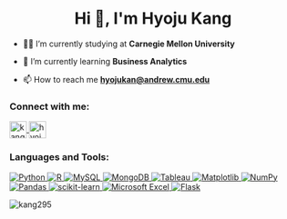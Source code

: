 <h1 align="center">Hi 👋, I'm Hyoju Kang</h1>

- 👨‍💻 I’m currently studying at **Carnegie Mellon University**

- 🌱 I’m currently learning **Business Analytics**

- 📫 How to reach me **hyojukan@andrew.cmu.edu**
  
<h3 align="left">Connect with me:</h3>
<p align="left">
    <a href="https://www.linkedin.com/in/kanghyo/" target="blank">
        <img align="center" src="https://img.shields.io/badge/-LinkedIn-0077B5?style=flat&logo=LinkedIn&logoColor=white" alt="kanghyo" height="30" />
    </a>
    <a href="https://www.leetcode.com/hyojoo1531" target="blank">
        <img align="center" src="https://img.shields.io/badge/-LeetCode-FFA116?style=for-the-badge&logo=LeetCode&logoColor=black" alt="hyojoo1531" height="30" />
    </a>
</p>


<h3 align="left">Languages and Tools:</h3>
<p align="left">
    <!-- Python -->
    <a href="https://www.python.org" target="_blank" rel="noreferrer">
        <img src="https://img.shields.io/badge/python-3670A0?style=for-the-badge&logo=python&logoColor=ffdd54" alt="Python" />
    </a>
    <!-- R -->
    <a href="https://www.r-project.org/" target="_blank" rel="noreferrer">
        <img src="https://img.shields.io/badge/r-%23276DC3.svg?style=for-the-badge&logo=r&logoColor=white" alt="R" />
    </a>
    <!-- MySQL -->
    <a href="https://www.mysql.com/" target="_blank" rel="noreferrer">
        <img src="https://img.shields.io/badge/mysql-%2300f.svg?style=for-the-badge&logo=mysql&logoColor=white" alt="MySQL" />
    </a>
    <!-- MongoDB -->
    <a href="https://www.mongodb.com/" target="_blank" rel="noreferrer">
        <img src="https://img.shields.io/badge/MongoDB-%234ea94b.svg?style=for-the-badge&logo=mongodb&logoColor=white" alt="MongoDB" />
    </a>
    <!-- Tableau -->
    <a href="https://www.tableau.com/" target="_blank" rel="noreferrer">
    <img src="https://img.shields.io/badge/Tableau-E97627?style=for-the-badge&logo=Tableau&logoColor=white" alt="Tableau" />
    </a>
    <!-- Matplotlib -->
    <a href="https://matplotlib.org/" target="_blank" rel="noreferrer">
        <img src="https://img.shields.io/badge/Matplotlib-%23ffffff.svg?style=for-the-badge&logo=Matplotlib&logoColor=black" alt="Matplotlib" />
    </a>
    <!-- NumPy -->
    <a href="https://numpy.org/" target="_blank" rel="noreferrer">
        <img src="https://img.shields.io/badge/numpy-%23013243.svg?style=for-the-badge&logo=numpy&logoColor=white" alt="NumPy" />
    </a>
    <!-- Pandas -->
    <a href="https://pandas.pydata.org/" target="_blank" rel="noreferrer">
        <img src="https://img.shields.io/badge/pandas-%23150458.svg?style=for-the-badge&logo=pandas&logoColor=white" alt="Pandas" />
    </a>
    <!-- scikit-learn -->
    <a href="https://scikit-learn.org/" target="_blank" rel="noreferrer">
        <img src="https://img.shields.io/badge/scikit--learn-%23F7931E.svg?style=for-the-badge&logo=scikit-learn&logoColor=white" alt="scikit-learn" />
    </a>
    <!-- Microsoft Excel -->
    <a href="https://www.microsoft.com/en-us/microsoft-365/excel" target="_blank" rel="noreferrer">
        <img src="https://img.shields.io/badge/Microsoft_Excel-217346?style=for-the-badge&logo=microsoft-excel&logoColor=white" alt="Microsoft Excel" />
    </a>
    <!-- Flask -->
    <a href="https://flask.palletsprojects.com/" target="_blank" rel="noreferrer">
        <img src="https://img.shields.io/badge/flask-%23000.svg?style=for-the-badge&logo=flask&logoColor=white" alt="Flask" />
    </a>
  
</p>

<p><img align="left" src="https://github-readme-stats.vercel.app/api/top-langs?username=kang295&show_icons=true&locale=en&layout=compact" alt="kang295" /></p>
